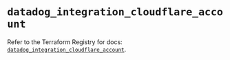 # `datadog_integration_cloudflare_account`

Refer to the Terraform Registry for docs: [`datadog_integration_cloudflare_account`](https://registry.terraform.io/providers/datadog/datadog/3.69.0/docs/resources/integration_cloudflare_account).
